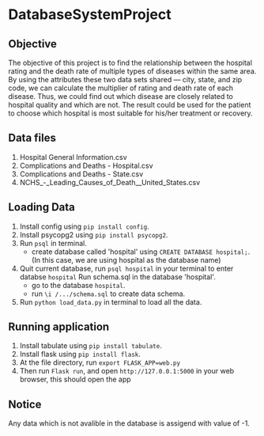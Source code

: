 # DatabaseSystemProject

## Objective

The objective of this project is to find the relationship between the hospital rating and the death rate of multiple types of diseases within the same area. By using the attributes these two data sets shared — city, state, and zip code, we can calculate the multiplier of rating and death rate of each disease. Thus, we could find out which disease are closely related to hospital quality and which are not. The result could be used for the patient to choose which hospital is most suitable for his/her treatment or recovery.

## Data files
1. Hospital General Information.csv
2. Complications and Deaths - Hospital.csv
3. Complications and Deaths - State.csv
4. NCHS_-_Leading_Causes_of_Death__United_States.csv

## Loading Data
1. Install config using `pip install config`.
2. Install psycopg2 using `pip install psycopg2`.
3. Run `psql` in terminal.
    - create database called 'hospital' using `CREATE DATABASE hospital;`.
        (In this case, we are using hospital as the database name)
4. Quit current database, run  `psql hospital` in your terminal to enter databse `hospital`
    Run schema.sql in the database 'hospital'. 
    - go to the database `hospital`.
    - run `\i /.../schema.sql` to create data schema.
5. Run `python load_data.py` in terminal to load all the data. 	

## Running application
1. Install tabulate using `pip install tabulate`.
2. Install flask using `pip install flask`.
3. At the file directory, run `export FLASK_APP=web.py`
4. Then run `Flask run`, and open `http://127.0.0.1:5000` in your web browser, this should open the app

## Notice
Any data which is not avalible in the database is assigend with value of -1.

